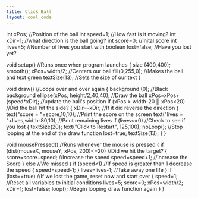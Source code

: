 ```yaml
---
title: Click Ball
layout: cool_code
---
```


int xPos;              //Position of the ball
int speed=1;             //How fast is it moving?
int xDir=1;              //what direction is the ball going?
int score=0;             //Inital score
int lives=5;             //Number of lives you start with
boolean lost=false;       //Have you lost yet?

void setup()            //Runs once when program launches
{
  size (400,400);
  smooth();
  xPos=width/2;         //Centers our ball
  fill(0,255,0);           //Makes the ball and text green
  textSize(13);            //Sets the size of our text
}

void draw()                      //Loops over and over again
{
  background (0);                    //Black background
  ellipse(xPos, height/2,40,40);             //Draw the ball
  xPos=xPos+(speed*xDir);              //update the ball's position 
  if (xPos > width-20 || xPos<20)            //Did the ball hit the side?
  {
    xDir=-xDir;                        //If it did reverse the direction
  }
  text("score = "+score,10,10);             //Print the score on the screen
  text("lives = "+lives,width-80,10);         //Print remaining lives
  if (lives<=0)                    //Check to see if you lost
  {
    textSize(20);
    text("Click to Restart", 125,100);
    noLoop();                        //Stop looping at the end of the draw function
    lost=true;
    textSize(13);
  }
}

void mousePressed()                 //Runs whenever the mouse is pressed
{
  if (dist(mouseX, mouseY, xPos, 200)<=20)      //Did we hit the target?
  {
    score=score+speed;                  //Increase the speed
    speed=speed+1;                    //Increase the Score
  }
  else                        //We missed
  {
    if (speed<1)                     //If speed is greater than 1 decrease the speed
    {
    speed=speed-1;
    }
    lives=lives-1;                //Take away one life
  }
  if (lost==true)                     //If we lost the game, reset now and start over
  {
    speed=1;                        //Reset all variables to initial conditions
    lives=5;
    score=0;
    xPos=width/2;
    xDir=1;
    lost=false;
    loop();                     //Begin looping draw function again
  }
}




